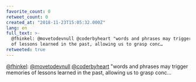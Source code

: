 ```yaml
---
favorite_count: 0
retweet_count: 0
created_at: "2018-11-23T15:05:32.000Z"
lang: en
full_text: >-
  @fhinkel: @movetodevnull @coderbyheart "words and phrases may trigger memories
  of lessons learned in the past, allowing us to grasp conc…
retweeted: true
---
```


[@fhinkel](https://twitter.com/fhinkel):
[@movetodevnull](https://twitter.com/movetodevnull)
[@coderbyheart](https://twitter.com/coderbyheart) "words and phrases may trigger
memories of lessons learned in the past, allowing us to grasp conc…
